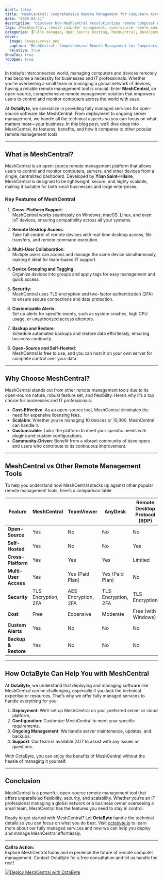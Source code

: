 ```yaml
---
draft: false
title: "MeshCentral: Comprehensive Remote Management for Computers Across the World"
date: "2025-03-11"
description: "Discover how MeshCentral revolutionizes remote computer management with its open-source, feature-rich platform. Learn why it’s the ultimate choice for businesses and IT professionals seeking seamless control over devices worldwide."
tags: [MeshCentral, remote computer management, open-source remote management, IT management tools, remote desktop software, MeshCentral vs TeamViewer, MeshCentral vs AnyDesk, server management, open-source software, OctaByte managed services]
categories: [Fully managed, Open Source Hosting, MeshCentral, Development, Network]
cover:
  image: images/cover.png
  caption: "MeshCentral: Comprehensive Remote Management for Computers Across the World"
  relative: true
ShowToc: true
TocOpen: true
---
```



In today’s interconnected world, managing computers and devices remotely has become a necessity for businesses and IT professionals. Whether you’re overseeing a small team or managing a global network of devices, having a reliable remote management tool is crucial. Enter **MeshCentral**, an open-source, comprehensive remote management solution that empowers users to control and monitor computers across the world with ease.

At **OctaByte**, we specialize in providing fully managed services for open-source software like MeshCentral. From deployment to ongoing server management, we handle all the technical aspects so you can focus on what matters most—your business. In this blog post, we’ll dive deep into MeshCentral, its features, benefits, and how it compares to other popular remote management tools.

---

## What is MeshCentral?

MeshCentral is an open-source remote management platform that allows users to control and monitor computers, servers, and other devices from a single, centralized dashboard. Developed by **Ylian Saint-Hilaire**, MeshCentral is designed to be lightweight, secure, and highly scalable, making it suitable for both small businesses and large enterprises.

### Key Features of MeshCentral

1. **Cross-Platform Support**:  
   MeshCentral works seamlessly on Windows, macOS, Linux, and even IoT devices, ensuring compatibility across all your systems.

2. **Remote Desktop Access**:  
   Take full control of remote devices with real-time desktop access, file transfers, and remote command execution.

3. **Multi-User Collaboration**:  
   Multiple users can access and manage the same device simultaneously, making it ideal for team-based IT support.

4. **Device Grouping and Tagging**:  
   Organize devices into groups and apply tags for easy management and quick access.

5. **Security**:  
   MeshCentral uses TLS encryption and two-factor authentication (2FA) to ensure secure connections and data protection.

6. **Customizable Alerts**:  
   Set up alerts for specific events, such as system crashes, high CPU usage, or unauthorized access attempts.

7. **Backup and Restore**:  
   Schedule automated backups and restore data effortlessly, ensuring business continuity.

8. **Open-Source and Self-Hosted**:  
   MeshCentral is free to use, and you can host it on your own server for complete control over your data.

---

## Why Choose MeshCentral?

MeshCentral stands out from other remote management tools due to its open-source nature, robust feature set, and flexibility. Here’s why it’s a top choice for businesses and IT professionals:

- **Cost-Effective**: As an open-source tool, MeshCentral eliminates the need for expensive licensing fees.
- **Scalable**: Whether you’re managing 10 devices or 10,000, MeshCentral can handle it.
- **Customizable**: Tailor the platform to meet your specific needs with plugins and custom configurations.
- **Community-Driven**: Benefit from a vibrant community of developers and users who contribute to its continuous improvement.

---

## MeshCentral vs Other Remote Management Tools

To help you understand how MeshCentral stacks up against other popular remote management tools, here’s a comparison table:

| Feature                | MeshCentral           | TeamViewer            | AnyDesk               | Remote Desktop Protocol (RDP) |
|------------------------|-----------------------|-----------------------|-----------------------|-------------------------------|
| **Open-Source**        | Yes                   | No                    | No                    | No                            |
| **Self-Hosted**        | Yes                   | No                    | No                    | Yes                           |
| **Cross-Platform**     | Yes                   | Yes                   | Yes                   | Limited                       |
| **Multi-User Access**  | Yes                   | Yes (Paid Plan)       | Yes (Paid Plan)       | No                            |
| **Security**           | TLS Encryption, 2FA   | AES Encryption, 2FA   | TLS Encryption, 2FA   | TLS Encryption                |
| **Cost**               | Free                  | Expensive             | Moderate              | Free (with Windows)           |
| **Custom Alerts**      | Yes                   | No                    | No                    | No                            |
| **Backup & Restore**   | Yes                   | No                    | No                    | No                            |

---

## How OctaByte Can Help You with MeshCentral

At **OctaByte**, we understand that deploying and managing software like MeshCentral can be challenging, especially if you lack the technical expertise or resources. That’s why we offer fully managed services to handle everything for you:

1. **Deployment**: We’ll set up MeshCentral on your preferred server or cloud platform.
2. **Configuration**: Customize MeshCentral to meet your specific requirements.
3. **Ongoing Management**: We handle server maintenance, updates, and backups.
4. **Support**: Our team is available 24/7 to assist with any issues or questions.

With OctaByte, you can enjoy the benefits of MeshCentral without the hassle of managing it yourself.

---

## Conclusion

MeshCentral is a powerful, open-source remote management tool that offers unparalleled flexibility, security, and scalability. Whether you’re an IT professional managing a global network or a business owner overseeing a small team, MeshCentral has the features you need to stay in control.

Ready to get started with MeshCentral? Let **OctaByte** handle the technical details so you can focus on what you do best. Visit [octabyte.io](https://octabyte.io) to learn more about our fully managed services and how we can help you deploy and manage MeshCentral effortlessly.

---

**Call to Action:**  
Explore MeshCentral today and experience the future of remote computer management. Contact OctaByte for a free consultation and let us handle the rest!

[![Deploy MeshCentral with OctaByte](/images/deploy-on-octabyte.png)](https://octabyte.io/fully-managed-open-source-services/development/network/meshcentral)